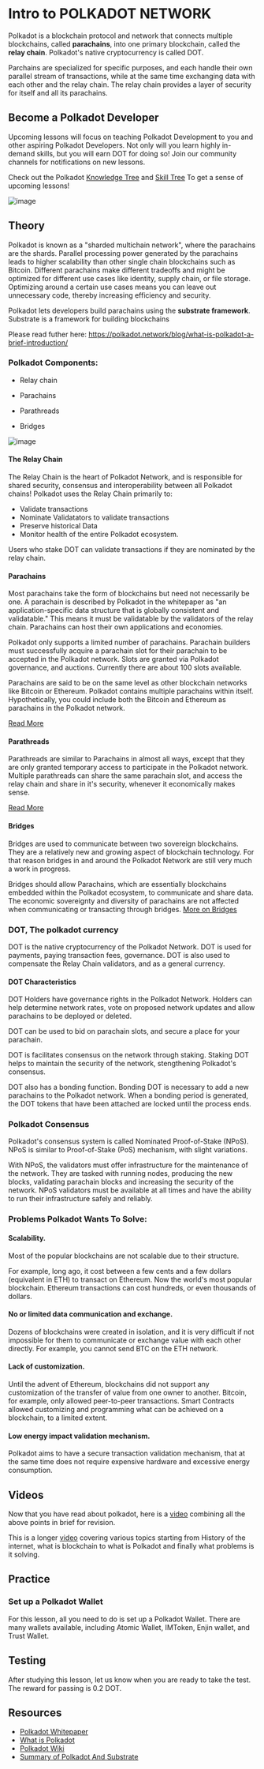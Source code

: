 # Intro to POLKADOT NETWORK

Polkadot is a blockchain protocol and network that connects multiple blockchains, called **parachains**, into one primary blockchain, called the **relay chain**. Polkadot's native cryptocurrency is called DOT.

Parchains are specialized for specific purposes, and each handle their own parallel stream of transactions, while at the same time exchanging data with each other and the relay chain. The relay chain provides a layer of security for itself and all its parachains. 

## Become a Polkadot Developer

Upcoming lessons will focus on teaching Polkadot Development to you and other aspiring Polkadot Developers. Not only will you learn highly in-demand skills, but you will earn DOT for doing so! Join our community channels for notifications on new lessons.

Check out the Polkadot [Knowledge Tree](https://github.com/BlockDevsUnited/learn-and-earn/blob/master/Lessons/English/L_EARN/CryptoCurrencies/Polkadot/Polkadot_Knowledge_Tree.jpg) and [Skill Tree](https://github.com/BlockDevsUnited/learn-and-earn/blob/master/Lessons/English/L_EARN/CryptoCurrencies/Polkadot/Polkadot_Skill_Tree.jpg) To get a sense of upcoming lessons!

![image](https://user-images.githubusercontent.com/58176712/133651482-17e1b88e-a71f-4274-adbe-1a788f439741.png)




## Theory

Polkadot is known as a "sharded multichain network", where the parachains are the shards. Parallel processing power generated by the parachains leads to higher scalability than other single chain blockchains such as Bitcoin. Different parachains make different tradeoffs and might be optimized for different use cases like identity, supply chain, or file storage. Optimizing around a certain use cases means you can leave out unnecessary code, thereby increasing efficiency and security.

Polkadot lets developers build parachains using the **substrate framework**. Substrate is a framework for building blockchains

Please read futher here: https://polkadot.network/blog/what-is-polkadot-a-brief-introduction/

### Polkadot Components:

* Relay chain

* Parachains

* Parathreads

* Bridges

![image](https://user-images.githubusercontent.com/58176712/133652249-cd4c4747-5202-42c5-b521-00d3d6a18917.png)



#### The Relay Chain

The Relay Chain is the heart of Polkadot Network, and is responsible for shared security, consensus and interoperability between all Polkadot chains! Polkadot uses the Relay Chain primarily to: 

* Validate transactions
* Nominate Validatators to validate transactions
* Preserve historical Data
* Monitor health of the entire Polkadot ecosystem.

Users who stake DOT can validate transactions if they are nominated by the relay chain.

#### Parachains

Most parachains take the form of blockchains but need not necessarily be one. A parachain is described by Polkadot in the whitepaper as "an application-specific data structure that is globally consistent and validatable." This means it must be validatable by the validators of the relay chain. Parachains can host their own applications and economies.

Polkadot only supports a limited number of parachains. Parachain builders must successfully acquire a parachain slot for their parachain to be accepted in the Polkadot network. Slots are granted via Polkadot governance, and auctions.  Currently there are about 100 slots available.  

Parachains are said to be on the same level as other blockchain networks like Bitcoin or Ethereum. Polkadot contains multiple parachains within itself. Hypothetically, you could include both the Bitcoin and Ethereum as parachains in the Polkadot network. 

[Read More](https://wiki.polkadot.network/docs/learn-parachains)

#### Parathreads


Parathreads are similar to Parachains in almost all ways, except that they are only granted temporary access to participate in the Polkadot network. Multiple parathreads can share the same parachain slot, and access the relay chain and share in it's security, whenever it economically makes sense.  

[Read More](https://wiki.polkadot.network/docs/learn-parathreads)

#### Bridges

Bridges are used to communicate between two sovereign blockchains. They are a relatively new and growing aspect of blockchain technology. For that reason bridges in and around the Polkadot Network are still very much a work in progress. 


Bridges should allow Parachains, which are essentially blockchains embedded within the Polkadot ecosystem, to communicate and share data. The economic sovereignty and diversity of parachains are not affected when communicating or transacting through bridges.
[More on Bridges](https://wiki.polkadot.network/docs/learn-bridges)

### DOT, The polkadot currency

DOT is the native cryptocurrency of the Polkadot Network. DOT is used for payments, paying transaction fees, governance. DOT is also used to compensate the Relay Chain validators, and as a general currency.

#### DOT Characteristics

DOT Holders have governance rights in the Polkadot Network. Holders can help determine network rates, vote on proposed network updates and allow parachains to be deployed or deleted. 

DOT can be used to bid on parachain slots, and secure a place for your parachain. 

DOT is facilitates consensus on the network through staking. Staking DOT helps to maintain the security of the network, stengthening Polkadot's consensus.

DOT also has a bonding function. Bonding DOT is necessary to add a new parachains to the Polkadot network. When a bonding period is generated, the DOT tokens that have been attached are locked until the process ends.

### Polkadot Consensus

Polkadot's consensus system is called Nominated Proof-of-Stake (NPoS). NPoS is similar to Proof-of-Stake (PoS) mechanism, with slight variations.

With NPoS, the validators must offer infrastructure for the maintenance of the network. They are tasked with running nodes, producing the new blocks, validating parachain blocks and increasing the security of the network. NPoS validators must be available at all times and have the ability to run their infrastructure safely and reliably.

### Problems Polkadot Wants To Solve:

#### Scalability.

Most of the popular blockchains are not scalable due to their structure.

For example, long ago, it cost between a few cents and a few dollars (equivalent in ETH) to transact on Ethereum. Now the world's most popular blockchain. Ethereum transactions can cost hundreds, or even thousands of dollars. 

#### No or limited data communication and exchange.

Dozens of blockchains were created in isolation, and it is very difficult if not impossible for them to communicate or exchange value with each other directly. For example, you cannot send BTC on the ETH network.

#### Lack of customization.

Until the advent of Ethereum, blockchains did not support any customization of the transfer of value from one owner to another. Bitcoin, for example, only allowed peer-to-peer transactions. Smart Contracts allowed customizing and programming what can be achieved on a blockchain, to a limited extent.

#### Low energy impact validation mechanism.

Polkadot aims to have a secure transaction validation mechanism, that at the same time does not require expensive hardware and excessive energy consumption.  

## Videos

Now that you have read about polkadot, here is a [video](https://youtu.be/_-k0xkooSlA) combining all the above points in brief for revision.

This is a longer [video](https://youtu.be/kw8eu2VadFA) covering various topics starting from History of the internet, what is blockchain to what is Polkadot and finally what problems is it solving.

## Practice

### Set up a Polkadot Wallet

For this lesson, all you need to do is set up a Polkadot Wallet. There are many wallets available, including Atomic Wallet, IMToken, Enjin wallet, and Trust Wallet.

## Testing

After studying this lesson, let us know when you are ready to take the test.  The reward for passing is 0.2 DOT. 

## Resources

* [Polkadot Whitepaper](https://polkadot.network/PolkaDotPaper.pdf)
* [What is Polkadot](https://polkadot.network/blog/what-is-polkadot-a-brief-introduction)
* [Polkadot Wiki](https://wiki.polkadot.network/)
* [Summary of Polkadot And Substrate](https://medium.com/polkadot-network/a-brief-summary-of-everything-substrate-and-polkadot-f1f21071499d)

